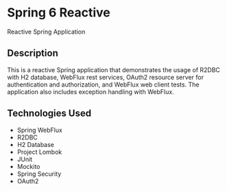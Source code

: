 # Spring 6 Reactive

Reactive Spring Application

## Description

This is a reactive Spring application that demonstrates the usage of R2DBC with H2 database, WebFlux rest services, OAuth2 resource server for authentication and authorization, and WebFlux web client tests. The application also includes exception handling with WebFlux.

## Technologies Used

- Spring WebFlux
- R2DBC
- H2 Database
- Project Lombok
- JUnit
- Mockito
- Spring Security
- OAuth2